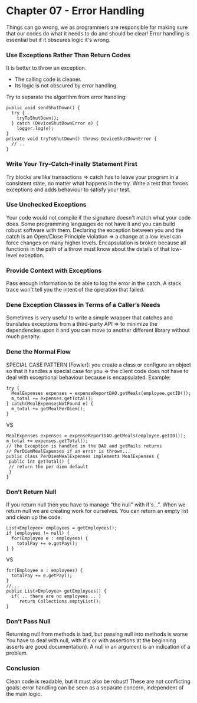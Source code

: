 # Chapter 07 - Error Handling

Things can go wrong, we as programmers are responsible for making sure that our codes do what it needs to do and should be clear! 
Error handling is essential but if it obscures logic it's wrong.

### Use Exceptions Rather Than Return Codes

It is better to throw an exception.
- The calling code is cleaner.
- Its logic is not obscured by error handling.

Try to separate the algorithm from error handling:
```
public void sendShutDown() {
  try {
    tryToShutDown();
  } catch (DeviceShutDownError e) {
    logger.log(e);
}
private void tryToShutDown() throws DeviceShutDownError {
  // ..
}
```

### Write Your Try-Catch-Finally Statement First
Try blocks are like transactions => catch has to leave your program in a consistent state, no matter what happens in the try. 
Write a test that forces exceptions and adds behaviour to satisfy your test.


### Use Unchecked Exceptions
Your code would not compile if the signature doesn't match what your code does.
Some programming languages do not have it and you can build robust software with them.
Declaring the exception between you and the catch is an Open/Close Principle violation => a change at a low level can force changes on many higher levels.
Encapsulation is broken because all functions in the path of a throw must know about the details of that low-level exception.

### Provide Context with Exceptions
Pass enough information to be able to log the error in the catch. A stack trace won't tell you the intent of the operation that failed.

### Dene Exception Classes in Terms of a Caller’s Needs
Sometimes is very useful to write a simple wrapper that catches and translates exceptions from a third-party API => to minimize the dependencies upon it and you can move to another different library without much penalty.

### Dene the Normal Flow
SPECIAL CASE PATTERN [Fowler]: you create a class or configure an object so that it handles a special case for you => the client code does not have to deal with exceptional behaviour because is encapsulated.
Example:
```
try {
  MealExpenses expenses = expenseReportDAO.getMeals(employee.getID());
  m_total += expenses.getTotal();
} catch(MealExpensesNotFound e) {
  m_total += getMealPerDiem();
}
```
VS
```
MealExpenses expenses = expenseReportDAO.getMeals(employee.getID());
m_total += expenses.getTotal();
// the Exception is handled in the DAO and getMails returns
// PerDiemMealExpenses if an error is thrown...
public class PerDiemMealExpenses implements MealExpenses {
 public int getTotal() {
 // return the per diem default
 }
}
```

### Don’t Return Null
If you return null then you have to manage "the null" with if's...". 
When we return null we are creating work for ourselves.
You can return an empty list and clean up the code:
```
List<Employee> employees = getEmployees();
if (employees != null) {
  for(Employee e : employees) {
    totalPay += e.getPay();
} }
```
VS
```List<Employee> employees = getEmployees();
for(Employee e : employees) {
  totalPay += e.getPay();
}
//...
public List<Employee> getEmployees() {
  if( .. there are no employees .. )
     return Collections.emptyList();
}
```

### Don’t Pass Null
Returning null from methods is bad, but passing null into methods is worse
You have to deal with null, with if's or with assertions at the beginning asserts are good documentation). A null in an argument is an indication of a problem.

### Conclusion
Clean code is readable, but it must also be robust! These are not conflicting goals: error handling can be seen as a separate concern, independent of the main logic.










